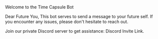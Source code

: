 Welcome to the Time Capsule Bot

Dear Future You,
This bot serves to send a message to your future self. If you encounter any issues, please don't hesitate to reach out.

Join our private Discord server to get assistance: Discord Invite Link.
